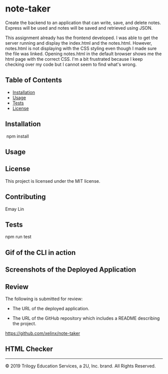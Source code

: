 # note-taker
Create the backend to an application that can write, save, and delete notes. Express will be used and notes will be saved and retrieved using JSON.

This assignment already has the frontend developed. I was able to get the server running and display the index.html and the notes.html. However, notes.html is not displaying with the CSS styling even though I made sure the file was linked. Opening notes.html in the default browser shows me the html page with the correct CSS. I'm a bit frustrated because I keep checking over my code but I cannot seem to find what's wrong. 
## Table of Contents
  - [Installation](#installation)
  - [Usage](#usage)
  - [Tests](#tests)
  - [License](#license)

## Installation
  ​
npm install

## Usage


## License
This project is licensed under the MIT license.

## Contributing
Emay Lin

## Tests
npm run test

## Gif of the CLI in action


## Screenshots of the Deployed Application 


## Review

The following is submitted for review:

* The URL of the deployed application.



* The URL of the GitHub repository which includes a README describing the project.

https://github.com/xelinx/note-taker

## HTML Checker


- - -
© 2019 Trilogy Education Services, a 2U, Inc. brand. All Rights Reserved.
